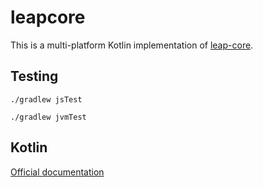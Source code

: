 # leapcore

This is a multi-platform Kotlin implementation of [leap-core](https://github.com/leapdao/leap-core).

## Testing
```
./gradlew jsTest
```

```
./gradlew jvmTest
```

## Kotlin
[Official documentation](https://kotlinlang.org/docs/reference/)
